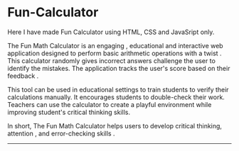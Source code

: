 # Fun-Calculator

Here I have made Fun Calculator using HTML, CSS and JavaSript only.

The Fun Math Calculator is an engaging , educational and interactive web application designed to perform basic arithmetic operations with a twist . This calculator randomly gives incorrect answers 
 challenge the user to identify the mistakes. The application tracks the user's score based on their feedback .

This tool can be used in educational settings to train students to verify their calculations manually. It encourages students to double-check their work. Teachers can use the calculator to create a playful environment while improving student's critical thinking skills.

In short, The Fun Math Calculator helps users to develop critical thinking, attention , and error-checking skills .

<hr>
